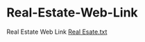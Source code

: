 # Real-Estate-Web-Link
Real Estate Web Link
[Real Esate.txt](https://github.com/dhprakash/Real-Estate-Web-Link/files/8973854/Real.Esate.txt)
